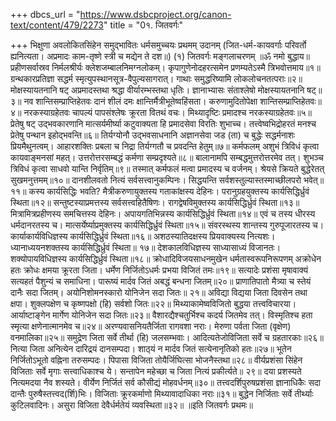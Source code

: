 +++
dbcs_url = "https://www.dsbcproject.org/canon-text/content/479/2273"
title = "0१. जितवर्गः"

+++
भिक्षुणा अवलोकितसिंहेन समुद्भावितः
धर्मसमुच्चयः
प्रथमम् उदानम्
(जित-धर्म-कायवर्गाः परिवर्तो ह्यनित्यता।
अप्रमादः काम-तृष्णे स्त्री च मद्येन ते दश॥)
(१) जितवर्गः
मङ्‍गलाचरणम्
॥ॐ नमो बुद्धाय॥
प्रहीणसर्वास्रव निर्मलश्रीर्यः क्लेशजम्बालनिमग्नलोकम्। 
कृपागुणेनोदहरत्समेन प्रणम्यतेऽस्मै त्रिभवोत्तमाय॥१॥
ग्रन्थकारप्रतिज्ञा
सद्धर्म स्मृत्युपस्थानसूत्र-वैपुल्यसागरात्। 
गाथाः समुद्धरिष्यामि लोकलोचनतत्पराः॥२॥
मोक्षस्यायतनानि षट्
अप्रमादस्तथा श्रद्धा वीर्यारम्भस्तथा धृतिः। 
ज्ञानाभ्यासः संताश्लेषो मोक्षस्यायतनानि षट्॥३॥
नव शान्तिसम्प्राप्तिहेतवः
दानं शीलं दमः क्षान्तिर्मैत्रीभूतेष्वहिंसता। 
करुणामुदितोपेक्षा शान्तिसम्प्राप्तिहेतवः॥४॥
नरकस्याग्रहेतवः
चापल्यं पापसंश्लेषः क्रूरता वितथं वचः। 
मिथ्यादृष्टिः प्रमादश्च नरकस्याग्रहेतवः॥५॥
प्रेतेषु षट् उद्भवकारणानि
मात्सर्यमीर्ष्या कटुवाक्यता हि प्रमादसेवा विरतिः शुभाच्च। 
तत्त्वेष्वभिद्रोहरतं मनश्च प्रेतेषु पन्थान इहोद्‍भवन्ति॥६॥
तिर्यग्योनौ उद्भवसाधनानि
अज्ञानसेवा जड (ता) च बुद्धेः सद्धर्मनाशः प्रियमैथुनत्वम्। 
आहारशक्तिः प्रबला च निद्रा तिर्यग्गतौ च प्रवदन्ति हेतुम्॥७॥
कर्मफलम्
अशुभं त्रिविधं कृत्वा कायवाङ्‍मनसां महत्। 
उत्तरोत्तरसम्बद्धं कर्मणा सम्प्रदृश्यते॥८॥
बालानामपि सम्बद्धमुत्तरोत्तरमेव तत्। 
शुभञ्च त्रिविधं कृत्वा साधवो यान्ति निर्वृतिम्॥९॥
तस्मात् कर्मफलं मत्वा प्रमादस्य च वर्जनम्। 
श्रेयसे क्रियते बुद्धेरेतत् सुखमनुत्तमम्॥१०॥
दानशीलवतो नित्यं सर्वसत्त्वानुकम्पिनः। 
सिद्धयन्ति सर्वशस्तुल्यास्तस्माच्छीलपरो भवेत्॥११॥
कस्य कार्यसिद्धिः भवति?
मैत्रीकरुणायुक्तस्य गताकांक्षस्य देहिनः। 
परानुग्रहयुक्तस्य कार्यसिद्धिर्ध्रुवं स्थिता॥१२॥
सन्तुष्टस्याप्रमत्तस्य सर्वसत्त्वहितैषिणः। 
रागद्वेषविमुक्तस्य कार्यसिद्धिर्ध्रुवं स्थिता॥१३॥
मित्रामित्रप्रहीणस्य समचित्तस्य देहिनः। 
अपायगतिभिन्नस्य कार्यसिद्धिर्ध्रुवं स्थिता॥१४॥
एवं च तस्य धीरस्य धर्मदानरतस्य च। 
मात्सर्येर्ष्याप्रमुक्तस्य कार्यसिद्धिर्ध्रुवं स्थिता॥१५॥
संवरस्थस्य शान्तस्य गुरुपूजारतस्य च। 
कार्याकार्यविधिज्ञस्य  कार्यसिद्धिर्ध्रुवं स्थिता॥१६॥
अशठस्यातिदक्षस्य प्रियवाक्यस्य नित्यशः। 
ध्यानाध्ययनशक्तस्य कार्यसिद्धिर्ध्रुवं स्थिता॥ १७॥
देशकालविधिज्ञस्य साध्यासाध्यं विजानतः। 
शक्योपायविधिज्ञस्य कार्यसिद्धिर्ध्रुवं स्थिता॥१८॥
क्रोधादिविजयसाधनमुखेन धर्मतास्वरूपनिरूपणम्
अक्रोधेन हतः क्रोधः क्षमया क्रूरता जिता। 
धर्मेण निर्जितोऽधर्मः प्रभया विजितं तमः॥१९॥
सत्यादेः प्रशंसा
मृषावाक्यं सत्यहतं पैशुन्यं च समाधिना। 
पारूष्यं मार्दव जितं अबद्धं बन्धना जितम्॥२०॥
प्राणातिपातो मैत्र्या च स्तेयं दानैः सदा जितम्। 
अयोनिशोमनस्कारो योनिजेन सदा जितः॥ २१॥
अविद्या विद्यया जिता दिवसेन तथा क्षपा। 
शुक्लपक्षेण च कृष्णपक्षो (हि) सर्वशो जितः॥२२॥
मिथ्याकामेष्वविजितो बुद्धया तत्त्वविचारया। 
आर्याष्टाङ्गेन मार्गेण योनिजेन सदा जितः॥२३॥
वैशारद्यैश्चतुर्भिश्च कदर्य जितमेव तत्। 
विस्मृतिश्च हता स्मृत्या क्षणेनात्मानमेव च॥२४॥
अरण्यवासनियतैर्जिता रागवशा नराः। 
मेरुणा पर्वता जिता (वृक्षेण) वनमालिका॥२५॥
समुद्रेण जिता सर्वे तीर्था (हि) जलसम्भवाः।
आदित्यतेजोविजिता सर्वे च ग्रहतारकाः॥२६॥
नित्या जिता अनित्येन दारिद्रयं दानसम्पदा। 
शाठ्‍यं न मार्दव जितं सत्येनानृतिको हतः॥२७॥
भूतेन निर्जितोऽभूतो वह्निना तरुसम्पदः। 
पिपासा विजिता तोयैर्जिघित्सा भोजनैस्तथा॥२८॥
वीर्यप्रशंसा
सिंहेन विजिताः सर्वे मृगाः सत्त्वाधिकाश्च ये। 
सन्तापेन महेच्छा च जिता नित्यं प्रकीर्त्यते॥ २९॥
दया प्रशस्यते नित्यमदया नैव शस्यते। 
वीर्येण निर्जितं सर्व कौसीद्यं मोहवर्धनम्॥३०॥
तत्त्वदर्शिपुरुषप्रशंसा
ज्ञानाधिकैः सदा दान्तैः पुरुषैस्तत्त्वद(र्शि)भिः। 
विजिताः क्रूरकर्माणो मिथ्यावादाधिका नराः॥३१॥
बुद्धेन निर्जिताः सर्वे तीर्थ्याः कुटिलवादिनः। 
असुरा विजिता देवैर्धर्मतेयं व्यवस्थिता॥३२॥
॥इति जितवर्गः प्रथमः॥
